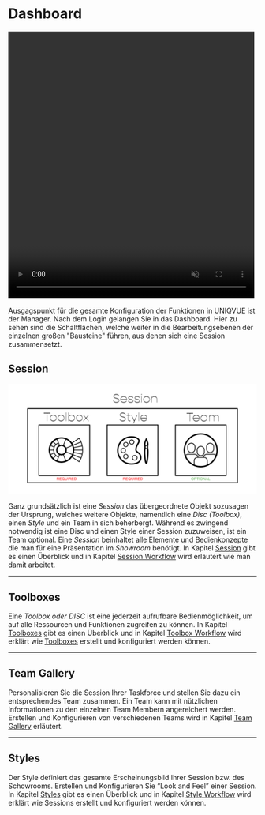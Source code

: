 # Dashboard


<!---
![DashboardOverview](../img/Manager/Gifs/Dashboard.gif) 
--->

<video width="99%" height="540" autoplay loop muted markdown="1">
    <source src="../img/Manager/Gifs/Dashboard.webm" type="video/webm" markdown="1">
</video>

Ausgagspunkt für die gesamte Konfiguration der Funktionen in UNIQVUE ist der Manager. Nach dem Login gelangen Sie in das Dashboard. Hier zu sehen sind die Schaltflächen, welche weiter in die Bearbeitungsebenen der einzelnen großen "Bausteine" führen, aus denen sich eine Session zusammensetzt.


## Session 

![SessionHierarchie](img/Manager/Session_Diagramm.png) 

Ganz grundsätzlich ist eine *Session* das übergeordnete Objekt sozusagen der Ursprung, welches weitere Objekte, namentlich eine *Disc (Toolbox)*, einen *Style* und ein Team in sich beherbergt. Während es zwingend notwendig ist eine Disc und einen Style einer Session zuzuweisen, ist ein Team optional.
Eine *Session* beinhaltet alle Elemente und Bedienkonzepte die man für eine Präsentation im *Showroom* benötigt. In Kapitel [Session](sessions.md) gibt es einen Überblick und in Kapitel [Session Workflow](sessionworkflow.md) wird erläutert wie man damit arbeitet.


***
## Toolboxes 



Eine *Toolbox oder DISC* ist eine jederzeit aufrufbare Bedienmöglichkeit, um auf alle Ressourcen und Funktionen zugreifen zu können. In Kapitel [Toolboxes](toolbox.md) gibt es einen Überblick und in Kapitel [Toolbox Workflow](toolboxworkflow.md) wird erklärt wie [Toolboxes](toolbox.md) erstellt und konfiguriert werden können. 


***
## Team Gallery 



Personalisieren Sie die Session Ihrer Taskforce und stellen Sie dazu ein entsprechendes Team zusammen. Ein Team kann mit nützlichen Informationen zu den einzelnen Team Membern angereichert werden. Erstellen und Konfigurieren von verschiedenen Teams wird in Kapitel [Team Gallery](teamgallery.md) erläutert. 


***
## Styles 


Der Style definiert das gesamte Erscheinungsbild Ihrer Session bzw. des Schowrooms. Erstellen und Konfigurieren Sie “Look and Feel” einer Session. In Kapitel [Styles](styles.md) gibt es einen Überblick und in Kapitel [Style Workflow](styleworkflow.md) wird erklärt wie Sessions erstellt und konfiguriert werden können. 
